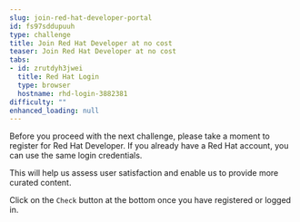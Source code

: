 ```yaml
---
slug: join-red-hat-developer-portal
id: fs97sddupuuh
type: challenge
title: Join Red Hat Developer at no cost
teaser: Join Red Hat Developer at no cost
tabs:
- id: zrutdyh3jwei
  title: Red Hat Login
  type: browser
  hostname: rhd-login-3882381
difficulty: ""
enhanced_loading: null
---
```

Before you proceed with the next challenge, please take a moment to register for Red Hat Developer. If you already have a Red Hat account, you can use the same login credentials.

This will help us assess user satisfaction and enable us to provide more curated content.

Click on the `Check` button at the bottom once you have registered or logged in.
